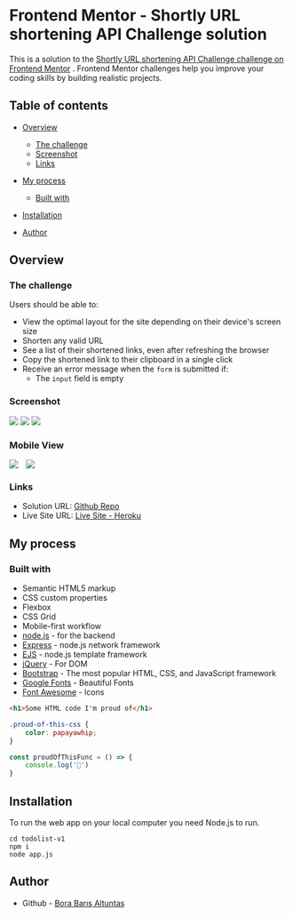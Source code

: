 # Frontend Mentor - Shortly URL shortening API Challenge solution

This is a solution to
the [Shortly URL shortening API Challenge challenge on Frontend Mentor](https://www.frontendmentor.io/challenges/url-shortening-api-landing-page-2ce3ob-G)
. Frontend Mentor challenges help you improve your coding skills by building realistic projects.

## Table of contents

- [Overview](#overview)
    - [The challenge](#the-challenge)
    - [Screenshot](#screenshot)
    - [Links](#links)
- [My process](#my-process)
    - [Built with](#built-with)
   
- [Installation](#installation)   
- [Author](#author)


## Overview

### The challenge

Users should be able to:

- View the optimal layout for the site depending on their device's screen size
- Shorten any valid URL
- See a list of their shortened links, even after refreshing the browser
- Copy the shortened link to their clipboard in a single click
- Receive an error message when the `form` is submitted if:
    - The `input` field is empty

### Screenshot

![](design/ss1.png)
![](design/ss2.png)
![](design/ss3.png)

### Mobile View

<div style="display:flex; gap: 1em; flex-wrap: wrap">
<img src="design/mss1.png">
<img src="design/mss2.png">
<img src="design/mss3.png" alt="">
</div>


### Links
- Solution URL: [Github Repo](https://github.com/bbaltuntas/url-shortening)
- Live Site URL: [Live Site - Heroku](https://sheltered-crag-48920.herokuapp.com/)

## My process

### Built with

- Semantic HTML5 markup
- CSS custom properties
- Flexbox
- CSS Grid
- Mobile-first workflow
- [node.js](http://nodejs.org) - for the backend
- [Express](https://expressjs.com) - node.js network framework
- [EJS](https://ejs.co) - node.js template framework
- [jQuery](https://jquery.com/) - For DOM
- [Bootstrap](https://getbootstrap.com/) - The most popular HTML, CSS, and JavaScript framework
- [Google Fonts](https://fonts.google.com) - Beautiful Fonts
- [Font Awesome](https://fontawesome.com/) - Icons


```html
<h1>Some HTML code I'm proud of</h1>
```

```css
.proud-of-this-css {
    color: papayawhip;
}
```

```js
const proudOfThisFunc = () => {
    console.log('🎉')
}
```
## Installation
To run the web app on your local computer you need Node.js to run.
```
cd todolist-v1
npm i
node app.js
```
## Author

- Github - [Bora Barış Altuntaş](https://github.com/bbaltuntas)
